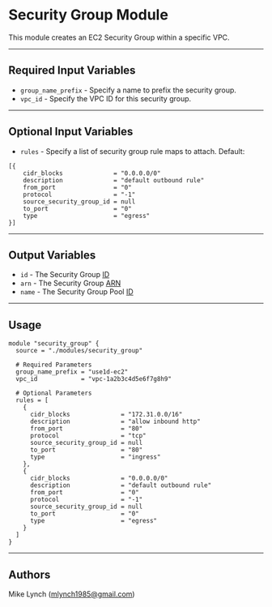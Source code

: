 # Security Group Module

This module creates an EC2 Security Group within a specific VPC.

---

## Required Input Variables

- `group_name_prefix` - Specify a name to prefix the security group.
- `vpc_id` - Specify the VPC ID for this security group.

---

## Optional Input Variables

- `rules` - Specify a list of security group rule maps to attach. Default:

```hcl
[{
    cidr_blocks              = "0.0.0.0/0"
    description              = "default outbound rule"
    from_port                = "0"
    protocol                 = "-1"
    source_security_group_id = null
    to_port                  = "0"
    type                     = "egress"
}]
```

---

## Output Variables

- `id` - The Security Group [ID](https://registry.terraform.io/providers/hashicorp/aws/latest/docs/resources/security_group#id)
- `arn` - The Security Group [ARN](https://registry.terraform.io/providers/hashicorp/aws/latest/docs/resources/security_group#arn)
- `name` - The Security Group Pool [ID](https://registry.terraform.io/providers/hashicorp/aws/latest/docs/resources/security_group#name)

---

## Usage

```hcl
module "security_group" {
  source = "./modules/security_group"

  # Required Parameters
  group_name_prefix = "use1d-ec2"
  vpc_id            = "vpc-1a2b3c4d5e6f7g8h9"

  # Optional Parameters
  rules = [
    {
      cidr_blocks              = "172.31.0.0/16"
      description              = "allow inbound http"
      from_port                = "80"
      protocol                 = "tcp"
      source_security_group_id = null
      to_port                  = "80"
      type                     = "ingress"
    },
    {
      cidr_blocks              = "0.0.0.0/0"
      description              = "default outbound rule"
      from_port                = "0"
      protocol                 = "-1"
      source_security_group_id = null
      to_port                  = "0"
      type                     = "egress"
    }
  ]
}
```

---

## Authors

Mike Lynch ([mlynch1985@gmail.com](mailto:mlynch1985@gmail.com))
